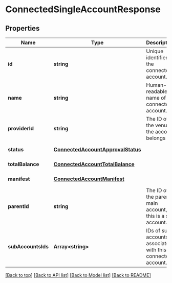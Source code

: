 # ConnectedSingleAccountResponse

## Properties

|Name | Type | Description | Notes|
|------------ | ------------- | ------------- | -------------|
|**id** | **string** | Unique identifier of the connected account. | [default to undefined]|
|**name** | **string** | Human-readable name of the connected account. | [default to undefined]|
|**providerId** | **string** | The ID of the venue the account belongs to. | [default to undefined]|
|**status** | [**ConnectedAccountApprovalStatus**](ConnectedAccountApprovalStatus.md) |  | [default to undefined]|
|**totalBalance** | [**ConnectedAccountTotalBalance**](ConnectedAccountTotalBalance.md) |  | [default to undefined]|
|**manifest** | [**ConnectedAccountManifest**](ConnectedAccountManifest.md) |  | [default to undefined]|
|**parentId** | **string** | The ID of the parent main account, if this is a sub account. | [optional] [default to undefined]|
|**subAccountsIds** | **Array&lt;string&gt;** | IDs of sub-accounts associated with this connected account. | [optional] [default to undefined]|




[[Back to top]](#) [[Back to API list]](../../README.md#documentation-for-api-endpoints) [[Back to Model list]](../../README.md#documentation-for-models) [[Back to README]](../../README.md)
